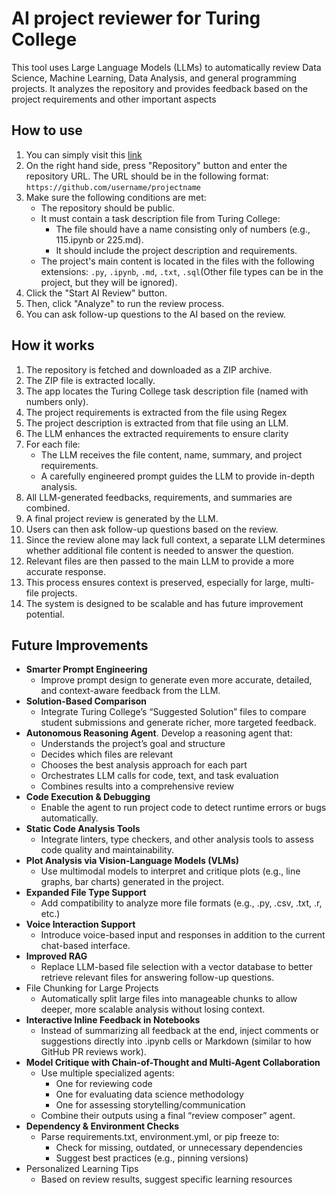 # AI project reviewer for Turing College 

This tool uses Large Language Models (LLMs) to automatically review Data Science, Machine Learning, Data Analysis, and general programming projects. It analyzes the repository and provides feedback based on the project requirements and other important aspects

## How to use 
1. You can simply visit this [link](https://turing-ai-reviewer.onrender.com)
2. On the right hand side, press "Repository" button and enter
the repository URL. The URL should be in the following format:
`https://github.com/username/projectname`
3. Make sure the following conditions are met:
   - The repository should be public. 
   - It must contain a task description file from Turing College:
      * The file should have a name consisting only of numbers (e.g., 115.ipynb or 225.md).
      * It should include the project description and requirements.
   - The project's main content is located in the files with the following extensions: 
     `.py`, `.ipynb`, `.md`, `.txt`, `.sql`(Other file types can be in the project, but they will be ignored).
4. Click the "Start AI Review" button.
5. Then, click "Analyze" to run the review process.
6. You can ask follow-up questions to the AI based on the review.

## How it works
1. The repository is fetched and downloaded as a ZIP archive.
2. The ZIP file is extracted locally.
3. The app locates the Turing College task description file (named with numbers only).
4. The project requirements is extracted from the file using Regex 
5. The project description is extracted from that file using an LLM. 
6. The LLM enhances the extracted requirements to ensure clarity
7. For each file:
   * The LLM receives the file content, name, summary, and project requirements.
   * A carefully engineered prompt guides the LLM to provide in-depth analysis. 
8. All LLM-generated feedbacks, requirements, and summaries are combined.
9. A final project review is generated by the LLM.
10. Users can then ask follow-up questions based on the review.
11. Since the review alone may lack full context, 
a separate LLM determines whether additional file content 
is needed to answer the question.
12. Relevant files are then passed to the main LLM to provide a more accurate response.
13. This process ensures context is preserved, especially for large, multi-file projects.
14. The system is designed to be scalable and has future improvement potential.

## Future Improvements
* **Smarter Prompt Engineering**
    * Improve prompt design to generate even more accurate, detailed, and context-aware feedback from the LLM.
* **Solution-Based Comparison**
  * Integrate Turing College’s “Suggested Solution” files to compare student submissions and generate richer, more targeted feedback.
* **Autonomous Reasoning Agent**. Develop a reasoning agent that:
  * Understands the project’s goal and structure
  * Decides which files are relevant
  * Chooses the best analysis approach for each part
  * Orchestrates LLM calls for code, text, and task evaluation
  * Combines results into a comprehensive review
* **Code Execution & Debugging**
  * Enable the agent to run project code to detect runtime errors or bugs automatically.
* **Static Code Analysis Tools**
  * Integrate linters, type checkers, and other analysis tools to assess code quality and maintainability.
* **Plot Analysis via Vision-Language Models (VLMs)**
  * Use multimodal models to interpret and critique plots (e.g., line graphs, bar charts) generated in the project.
* **Expanded File Type Support**
  * Add compatibility to analyze more file formats (e.g., .py, .csv, .txt, .r, etc.) 
* **Voice Interaction Support**
  * Introduce voice-based input and responses in addition to the current chat-based interface.
* **Improved RAG** 
  * Replace LLM-based file selection with a vector database to better retrieve relevant files for answering follow-up questions.
* File Chunking for Large Projects
  * Automatically split large files into manageable chunks to allow deeper, more scalable analysis without losing context.
* **Interactive Inline Feedback in Notebooks**
  * Instead of summarizing all feedback at the end, inject comments or suggestions directly into .ipynb cells or Markdown (similar to how GitHub PR reviews work).
* **Model Critique with Chain-of-Thought and Multi-Agent Collaboration**
  * Use multiple specialized agents:
    * One for reviewing code
    * One for evaluating data science methodology
    * One for assessing storytelling/communication
  * Combine their outputs using a final “review composer” agent.
* **Dependency & Environment Checks**
  * Parse requirements.txt, environment.yml, or pip freeze to:
    * Check for missing, outdated, or unnecessary dependencies
    * Suggest best practices (e.g., pinning versions)
* Personalized Learning Tips
  * Based on review results, suggest specific learning resources
